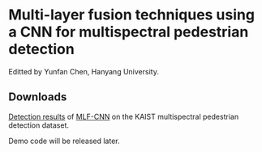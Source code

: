 # Multi-layer fusion techniques using a CNN for multispectral pedestrian detection
Editted by Yunfan Chen, Hanyang University.

## Downloads
[Detection results](https://www.researchgate.net/publication/328249257_MLF-CNN_oursrar) of [MLF-CNN](https://www.researchgate.net/publication/326646056_Multi-layer_fusion_techniques_using_a_CNN_for_multispectral_pedestrian_detection) on the KAIST multispectral pedestrian detection dataset.

Demo code will be released later.
